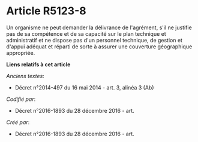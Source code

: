 # Article R5123-8

Un organisme ne peut demander la délivrance de l'agrément, s'il ne justifie pas de sa compétence et de sa capacité sur le
plan technique et administratif et ne dispose pas d'un personnel technique, de gestion et d'appui adéquat et réparti de sorte
à assurer une couverture géographique appropriée.

**Liens relatifs à cet article**

_Anciens textes_:

  - Décret n°2014-497 du 16 mai 2014 - art. 3, alinéa 3 (Ab)

_Codifié par_:

  - Décret n°2016-1893 du 28 décembre 2016 - art.

_Créé par_:

  - Décret n°2016-1893 du 28 décembre 2016 - art.
